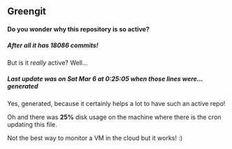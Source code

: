 ## Greengit

#### Do you wonder why this repository is so active?

##### After all it has 18086 commits!

But is it *really* active? Well...

##### Last update was on Sat Mar 6 at 0:25:05 when those lines were... generated

Yes, generated, because it certainly helps a lot to have such an active repo!

Oh and there was **25%** disk usage on the machine
where there is the cron updating this file.

Not the best way to monitor a VM in the cloud but it works! :)
